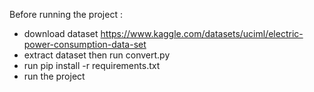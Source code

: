 Before running  the project :
- download dataset https://www.kaggle.com/datasets/uciml/electric-power-consumption-data-set
- extract dataset then run convert.py
- run pip install -r requirements.txt
- run the project

